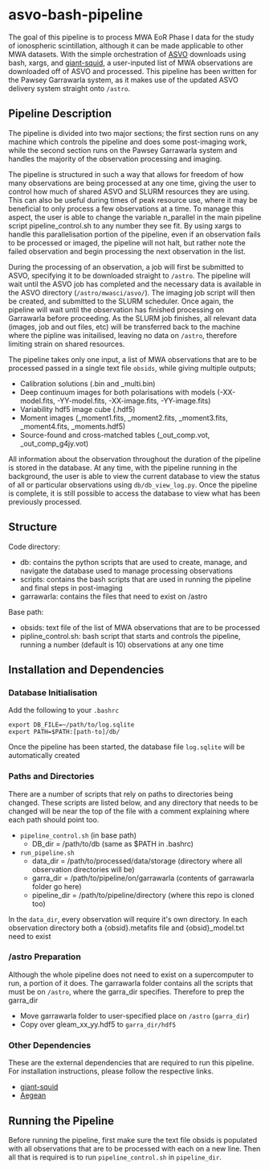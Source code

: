 # asvo-bash-pipeline

The goal of this pipeline is to process MWA EoR Phase I data for the study of ionospheric scintillation, although it can be made applicable to other MWA datasets. With the simple orchestration of [ASVO](https://asvo.mwatelescope.org/) downloads using bash, xargs, and [giant-squid](https://gitlab.com/chjordan/giant-squid#readme), a user-inputed list of MWA observations are downloaded off of ASVO and processed. This pipeline has been written for the Pawsey Garrawarla system, as it makes use of the updated ASVO delivery system straight onto ```/astro```.

## Pipeline Description
The pipeline is divided into two major sections; the first section runs on any machine which controls the pipeline and does some post-imaging work, while the second section runs on the Pawsey Garrawarla system and handles the majority of the observation processing and imaging. 

The pipeline is structured in such a way that allows for freedom of how many observations are being processed at any one time, giving the user to control how much of shared ASVO and SLURM resources they are using. This can also be useful during times of peak resource use, where it may be beneficial to only process a few observations at a time. To manage this aspect, the user is able to change the variable n_parallel in the main pipeline script pipeline_control.sh to any number they see fit. By using xargs to handle this parallelisation portion of the pipeline, even if an observation fails to be processed or imaged, the pipeline will not halt, but rather note the failed observation and begin processing the next observation in the list.

During the processing of an observation, a job will first be submitted to ASVO, specifying it to be downloaded straight to ```/astro```. The pipeline will wait until the ASVO job has completed and the necessary data is available in the ASVO directory (```/astro/mwasci/asvo/```). The imaging job script will then be created, and submitted to the SLURM scheduler. Once again, the pipeline will wait until the observation has finished processing on Garrawarla before proceeding. As the SLURM job finishes, all relevant data (images, job and out files, etc) will be transferred back to the machine where the pipline was initailised, leaving no data on ```/astro```, therefore limiting strain on shared resources.

The pipeline takes only one input, a list of MWA observations that are to be processed passed in a single text file ```obsids```, while giving multiple outputs;
- Calibration solutions (.bin and _multi.bin)
- Deep continuum images for both polarisations with models (-XX-model.fits, -YY-model.fits, -XX-image.fits, -YY-image.fits)
- Variability hdf5 image cube (.hdf5)
- Moment images (_moment1.fits, _moment2.fits, _moment3.fits, _moment4.fits, _moments.hdf5)
- Source-found and cross-matched tables (_out_comp.vot, _out_comp_g4jy.vot)

All information about the observation throughout the duration of the pipeline is stored in the database. At any time, with the pipeline running in the background, the user is able to view the current database to view the status of all or particular observations using ```db/db_view_log.py```. Once the pipeline is complete, it is still possible to access the database to view what has been previously processed. 

## Structure
Code directory:
- db: contains the python scripts that are used to create, manage, and navigate the database used to manage processing observations
- scripts: contains the bash scripts that are used in running the pipeline and final steps in post-imaging
- garrawarla: contains the files that need to exist on /astro

Base path:
- obsids: text file of the list of MWA observations that are to be processed
- pipline_control.sh: bash script that starts and controls the pipeline, running a number (default is 10) observations at any one time

## Installation and Dependencies
### Database Initialisation
Add the following to your ```.bashrc```
```
export DB_FILE=~/path/to/log.sqlite
export PATH=$PATH:[path-to]/db/
```
Once the pipeline has been started, the database file ```log.sqlite``` will be automatically created

### Paths and Directories
There are a number of scripts that rely on paths to directories being changed. These scripts are listed below, and any directory that needs to be changed will be near the top of the file with a comment explaining where each path should point too. 
- ```pipeline_control.sh``` (in base path)
  * DB_dir = /path/to/db (same as $PATH in .bashrc)
- ```run_pipeline.sh```
  * data_dir = /path/to/processed/data/storage (directory where all observation directories will be)
  * garra_dir = /path/to/pipeline/on/garrawarla (contents of garrawarla folder go here)
  * pipeline_dir = /path/to/pipeline/directory (where this repo is cloned too)

In the ```data_dir```, every observation will require it's own directory. In each observation directory both a {obsid}.metafits file and {obsid}_model.txt need to exist

### /astro Preparation
Although the whole pipeline does not need to exist on a supercomputer to run, a portion of it does. The garrawarla folder contains all the scripts that must be on ```/astro```, where the garra_dir specifies. Therefore to prep the garra_dir
- Move garrawarla folder to user-specified place on ```/astro``` (```garra_dir```)
- Copy over gleam_xx_yy.hdf5 to ```garra_dir/hdf5```

### Other Dependencies
These are the external dependencies that are required to run this pipeline. For installation instructions, please follow the respective links.
- [giant-squid](https://github.com/MWATelescope/giant-squid)
- [Aegean](https://github.com/PaulHancock/Aegean)

## Running the Pipeline
Before running the pipeline, first make sure the text file obsids is populated with all observations that are to be processed with each on a new line. Then all that is required is to run ```pipeline_control.sh``` in ```pipeline_dir```.

